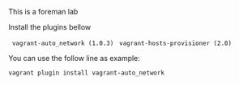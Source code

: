  This is a foreman lab 
 
 Install the plugins bellow 
 
` vagrant-auto_network (1.0.3)`
` vagrant-hosts-provisioner (2.0)`

You can use the follow line as example:


`vagrant plugin install vagrant-auto_network`


